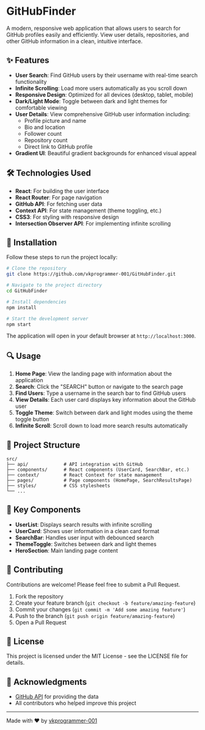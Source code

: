# GitHubFinder

A modern, responsive web application that allows users to search for GitHub profiles easily and efficiently. View user details, repositories, and other GitHub information in a clean, intuitive interface.



## ✨ Features

- **User Search**: Find GitHub users by their username with real-time search functionality
- **Infinite Scrolling**: Load more users automatically as you scroll down
- **Responsive Design**: Optimized for all devices (desktop, tablet, mobile)
- **Dark/Light Mode**: Toggle between dark and light themes for comfortable viewing
- **User Details**: View comprehensive GitHub user information including:
  - Profile picture and name
  - Bio and location
  - Follower count
  - Repository count
  - Direct link to GitHub profile
- **Gradient UI**: Beautiful gradient backgrounds for enhanced visual appeal

## 🛠️ Technologies Used

- **React**: For building the user interface
- **React Router**: For page navigation
- **GitHub API**: For fetching user data
- **Context API**: For state management (theme toggling, etc.)
- **CSS3**: For styling with responsive design
- **Intersection Observer API**: For implementing infinite scrolling

## 🚀 Installation

Follow these steps to run the project locally:

```bash
# Clone the repository
git clone https://github.com/vkprogrammer-001/GitHubFinder.git

# Navigate to the project directory
cd GitHubFinder

# Install dependencies
npm install

# Start the development server
npm start
```

The application will open in your default browser at `http://localhost:3000`.

## 🔍 Usage

1. **Home Page**: View the landing page with information about the application
2. **Search**: Click the "SEARCH" button or navigate to the search page
3. **Find Users**: Type a username in the search bar to find GitHub users
4. **View Details**: Each user card displays key information about the GitHub user
5. **Toggle Theme**: Switch between dark and light modes using the theme toggle button
6. **Infinite Scroll**: Scroll down to load more search results automatically

## 📂 Project Structure

```
src/
├── api/             # API integration with GitHub
├── components/      # React components (UserCard, SearchBar, etc.)
├── context/         # React Context for state management
├── pages/           # Page components (HomePage, SearchResultsPage)
├── styles/          # CSS stylesheets
└── ...
```

## 🧩 Key Components

- **UserList**: Displays search results with infinite scrolling
- **UserCard**: Shows user information in a clean card format
- **SearchBar**: Handles user input with debounced search
- **ThemeToggle**: Switches between dark and light themes
- **HeroSection**: Main landing page content

## 🤝 Contributing

Contributions are welcome! Please feel free to submit a Pull Request.

1. Fork the repository
2. Create your feature branch (`git checkout -b feature/amazing-feature`)
3. Commit your changes (`git commit -m 'Add some amazing feature'`)
4. Push to the branch (`git push origin feature/amazing-feature`)
5. Open a Pull Request

## 📝 License

This project is licensed under the MIT License - see the LICENSE file for details.

## 👏 Acknowledgments

- [GitHub API](https://docs.github.com/en/rest) for providing the data
- All contributors who helped improve this project

---

Made with ❤️ by [vkprogrammer-001](https://github.com/vkprogrammer-001)
